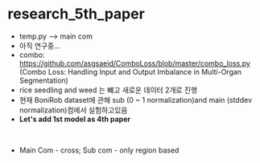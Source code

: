 # research_5th_paper
* temp.py --> main com
* 아직 연구중...
* combo: https://github.com/asgsaeid/ComboLoss/blob/master/combo_loss.py (Combo Loss: Handling Input and Output Imbalance in Multi-Organ
Segmentation)
* rice seedling and weed 는 뺴고 새로운 데이터 2개로 진행
* 현재 BoniRob dataset에 관해 sub (0 ~ 1 normalization)and main (stddev normalization)컴에서 실험하고있음
* **Let's add 1st model as 4th paper**
<br/>

* Main Com - cross; Sub com - only region based
